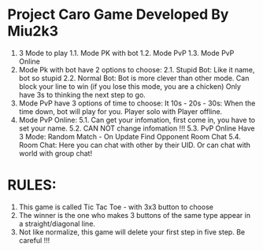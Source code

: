 # Project Caro Game Developed By Miu2k3
1. 3 Mode to play
 1.1. Mode PK with bot
 1.2. Mode PvP
 1.3. Mode PvP Online
2. Mode Pk with bot have 2 options to choose:
   2.1. Stupid Bot: Like it name, bot so stupid
   2.2. Normal Bot:
     Bot is more clever than other mode.
     Can block your line to win (if you lose this mode, you are a chicken)
     Only have 3s to thinking the next step to go.
4. Mode PvP have 3 options of time to choose:
   It 10s - 20s - 30s: When the time down, bot will play for you.
   Player solo with Player offline.
5. Mode PvP Online:
   5.1. Can get your infomation, first come in, you have to set your name.
   5.2. CAN NOT change infomation !!!
   5.3. PvP Online Have 3 Mode:
     Random Match - On Update
     Find Opponent
     Room Chat
   5.4. Room Chat:
     Here you can chat with other by their UID.
     Or can chat with world with group chat!
# RULES:
1. This game is called Tic Tac Toe - with 3x3 button to choose
2. The winner is the one who makes 3 buttons of the same type appear in a straight/diagonal line.
3. Not like normalize, this game will delete your first step in five step. Be careful !!!
